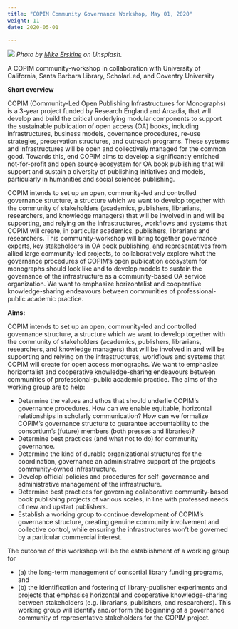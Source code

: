 ```yaml
---
title: "COPIM Community Governance Workshop, May 01, 2020"
weight: 11
date: 2020-05-01

---
```

![](images/mike-erskine-Xtnt5xtK03E-unsplash-cropped.jpg)
*Photo by [Mike Erskine](https://unsplash.com/@mikejerskine?utm_source=unsplash&utm_medium=referral&utm_content=creditCopyText) on Unsplash.*


A COPIM community-workshop in collaboration with University of California, Santa Barbara Library, ScholarLed, and Coventry University

**Short overview**

COPIM (Community-Led Open Publishing Infrastructures for Monographs) is a 3-year project funded by Research England and Arcadia, that will develop and build the critical underlying modular components to support the sustainable publication of open access (OA) books, including infrastructures, business models, governance procedures, re-use strategies, preservation structures, and outreach programs. These systems and infrastructures will be open and collectively managed for the common good. Towards this, end COPIM aims to develop a significantly enriched not-for-profit and open source ecosystem for OA book publishing that will support and sustain a diversity of publishing initiatives and models, particularly in humanities and social sciences publishing.

COPIM intends to set up an open, community-led and controlled governance structure, a structure which we want to develop together with the community of stakeholders (academics, publishers, librarians, researchers, and knowledge managers) that will be involved in and will be supporting, and relying on the infrastructures, workflows and systems that COPIM will create, in particular academics, publishers, librarians and researchers. This community-workshop will bring together governance experts, key stakeholders in OA book publishing, and representatives from allied large community-led projects, to collaboratively explore what the governance procedures of COPIM’s open publication ecosystem for monographs should look like and to develop models to sustain the governance of the infrastructure as a community-based OA service organization. We want to emphasize horizontalist and cooperative knowledge-sharing endeavours between communities of professional-public academic practice.  

**Aims:**

COPIM intends to set up an open, community-led and controlled governance structure, a structure which we want to develop together with the community of stakeholders (academics, publishers, librarians, researchers, and knowledge managers) that will be involved in and will be supporting and relying on the infrastructures, workflows and systems that COPIM will create for open access monographs. We want to emphasize horizontalist and cooperative knowledge-sharing endeavours between communities of professional-public academic practice. The aims of the working group are to help:

* Determine the values and ethos that should underlie COPIM‘s governance procedures. How can we enable equitable, horizontal relationships in scholarly communication? How can we formalize COPIM’s governance structure to guarantee accountability to the consortium’s (future) members (both presses and libraries)?
* Determine best practices (and what not to do) for community governance.
* Determine the kind of durable organizational structures for the coordination, governance an administrative support of the project’s community-owned infrastructure.
* Develop official policies and procedures for self-governance and administrative management of the infrastructure.
* Determine best practices for governing collaborative community-based book publishing projects of various scales, in line with professed needs of new and upstart publishers.
* Establish a working group to continue development of COPIM’s governance structure, creating genuine community involvement and collective control, while ensuring the infrastructures won’t be governed by a particular commercial interest.

The outcome of this workshop will be the establishment of a working group for
* (a) the long-term management of consortial library funding programs, and
* (b) the identification and fostering of library-publisher experiments and projects that emphasise horizontal and cooperative knowledge-sharing between stakeholders (e.g. librarians, publishers, and researchers).
This working group will identify and/or form the beginning of a governance community of representative stakeholders for the COPIM project.
